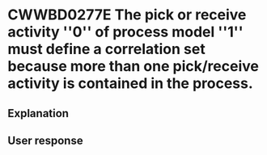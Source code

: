 # CWWBD0277E The pick or receive activity ''0'' of process model ''1'' must define a correlation set because more than one pick/receive activity is contained in the process.

## Explanation

## User response